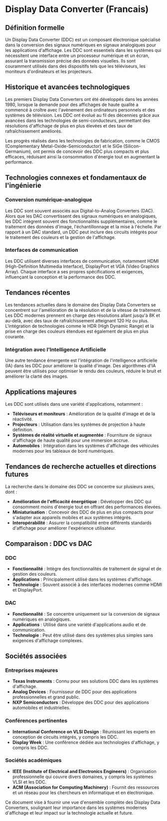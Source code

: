# Display Data Converter (Francais)

## Définition formelle

Un Display Data Converter (DDC) est un composant électronique spécialisé dans la conversion des signaux numériques en signaux analogiques pour les applications d'affichage. Les DDC sont essentiels dans les systèmes qui nécessitent une interface entre un processeur numérique et un écran, assurant la transmission précise des données visuelles. Ils sont couramment utilisés dans des dispositifs tels que les téléviseurs, les moniteurs d'ordinateurs et les projecteurs.

## Historique et avancées technologiques

Les premiers Display Data Converters ont été développés dans les années 1980, lorsque la demande pour des affichages de haute qualité a commencé à croître avec l'avènement des ordinateurs personnels et des systèmes de télévision. Les DDC ont évolué au fil des décennies grâce aux avancées dans les technologies de semi-conducteurs, permettant des résolutions d'affichage de plus en plus élevées et des taux de rafraîchissement améliorés. 

Les progrès réalisés dans les technologies de fabrication, comme le CMOS (Complementary Metal-Oxide-Semiconductor) et le SiGe (Silicon-Germanium), ont permis de concevoir des DDC plus compacts et plus efficaces, réduisant ainsi la consommation d'énergie tout en augmentant la performance.

## Technologies connexes et fondamentaux de l'ingénierie

### Conversion numérique-analogique

Les DDC sont souvent associés aux Digital-to-Analog Converters (DAC). Alors que les DAC convertissent des signaux numériques en analogiques, les DDC intègrent souvent des fonctionnalités supplémentaires, comme le traitement des données d'image, l'échantillonnage et la mise à l'échelle. Par rapport à un DAC standard, un DDC peut inclure des circuits intégrés pour le traitement des couleurs et la gestion de l'affichage.

### Interfaces de communication

Les DDC utilisent diverses interfaces de communication, notamment HDMI (High-Definition Multimedia Interface), DisplayPort et VGA (Video Graphics Array). Chaque interface a ses propres spécifications et exigences, influençant la conception et la performance des DDC.

## Tendances récentes

Les tendances actuelles dans le domaine des Display Data Converters se concentrent sur l'amélioration de la résolution et de la vitesse de traitement. Les DDC modernes prennent en charge des résolutions allant jusqu'à 8K et au-delà, avec des taux de rafraîchissement atteignant 120 Hz ou plus. L'intégration de technologies comme le HDR (High Dynamic Range) et la prise en charge des couleurs étendues est également de plus en plus courante.

### Intégration avec l'Intelligence Artificielle

Une autre tendance émergente est l'intégration de l'intelligence artificielle (IA) dans les DDC pour améliorer la qualité d'image. Des algorithmes d'IA peuvent être utilisés pour optimiser le rendu des couleurs, réduire le bruit et améliorer la clarté des images.

## Applications majeures

Les DDC sont utilisés dans une variété d'applications, notamment :

- **Téléviseurs et moniteurs** : Amélioration de la qualité d'image et de la réactivité.
- **Projecteurs** : Utilisation dans les systèmes de projection à haute définition.
- **Systèmes de réalité virtuelle et augmentée** : Fourniture de signaux d'affichage de haute qualité pour une immersion accrue.
- **Automobiles** : Intégration dans les systèmes d'affichage des véhicules modernes pour les tableaux de bord numériques.

## Tendances de recherche actuelles et directions futures

La recherche dans le domaine des DDC se concentre sur plusieurs axes, dont :

- **Amélioration de l'efficacité énergétique** : Développer des DDC qui consomment moins d'énergie tout en offrant des performances élevées.
- **Miniaturisation** : Concevoir des DDC de plus en plus compacts pour s'adapter aux appareils mobiles et aux systèmes intégrés.
- **Interopérabilité** : Assurer la compatibilité entre différents standards d'affichage pour améliorer l'expérience utilisateur.

## Comparaison : DDC vs DAC

### DDC

- **Fonctionnalité** : Intègre des fonctionnalités de traitement de signal et de gestion des couleurs.
- **Applications** : Principalement utilisé dans les systèmes d'affichage.
- **Technologie** : Souvent associé à des interfaces modernes comme HDMI et DisplayPort.

### DAC

- **Fonctionnalité** : Se concentre uniquement sur la conversion de signaux numériques en analogiques.
- **Applications** : Utilisé dans une variété d'applications audio et de communication.
- **Technologie** : Peut être utilisé dans des systèmes plus simples sans exigences d'affichage complexes.

## Sociétés associées

### Entreprises majeures

- **Texas Instruments** : Connu pour ses solutions DDC dans les systèmes d'affichage.
- **Analog Devices** : Fournisseur de DDC pour des applications professionnelles et grand public.
- **NXP Semiconductors** : Développe des DDC pour des applications automobiles et industrielles.

### Conférences pertinentes

- **International Conference on VLSI Design** : Réunissant les experts en conception de circuits intégrés, y compris les DDC.
- **Display Week** : Une conférence dédiée aux technologies d'affichage, y compris les DDC.

### Sociétés académiques

- **IEEE (Institute of Electrical and Electronics Engineers)** : Organisation professionnelle qui couvre divers domaines, y compris les systèmes VLSI et les DDC.
- **ACM (Association for Computing Machinery)** : Fournit des ressources et un réseau pour les chercheurs en informatique et en électronique.

Ce document vise à fournir une vue d'ensemble complète des Display Data Converters, soulignant leur importance dans les systèmes modernes d'affichage et leur impact sur la technologie actuelle et future.